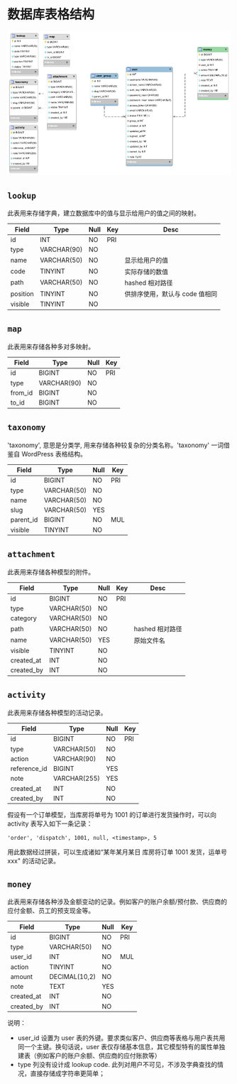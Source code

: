 # 数据库表格结构

![](_asset/schema.png)

## `lookup`

此表用来存储字典，建立数据库中的值与显示给用户的值之间的映射。

Field | Type | Null | Key | Desc
------|------|------|-----|-----
id | INT | NO | PRI |
type | VARCHAR(90) | NO | |
name | VARCHAR(50) | NO | | 显示给用户的值
code | TINYINT | NO | | 实际存储的数值
path | VARCHAR(50) | NO | | hashed 相对路径
position | TINYINT | NO | | 供排序使用，默认与 code 值相同
visible | TINYINT | NO | |

## `map`

此表用来存储各种多对多映射。

Field | Type | Null | Key
------|------|------|----
id | BIGINT | NO | PRI
type | VARCHAR(90) | NO |
from_id | BIGINT | NO |
to_id | BIGINT | NO |

## `taxonomy`

'taxonomy', 意思是分类学, 用来存储各种较复杂的分类名称。'taxonomy' 一词借鉴自 WordPress 表格结构。

Field | Type | Null | Key
------|------|------|----
id | BIGINT | NO | PRI
type | VARCHAR(50) | NO |
name | VARCHAR(50) | NO |
slug | VARCHAR(50) | YES |
parent_id | BIGINT | NO | MUL
visible | TINYINT | NO | |

## `attachment`

此表用来存储各种模型的附件。

Field | Type | Null | Key | Desc
------|------|------|-----|-----
id | BIGINT | NO | PRI |
type | VARCHAR(50) | NO | |
category | VARCHAR(50) | NO | |
path | VARCHAR(50) | NO | | hashed 相对路径
name | VARCHAR(50) | YES | | 原始文件名
visible | TINYINT | NO | |
created_at | INT | NO | |
created_by | INT | NO | |

## `activity`

此表用来存储各种模型的活动记录。

Field | Type | Null | Key
------|------|------|----
id | BIGINT | NO | PRI
type | VARCHAR(50) | NO |
action | VARCHAR(90) | NO |
reference_id | BIGINT | YES |
note | VARCHAR(255) | YES |
created_at | INT | NO |
created_by | INT | NO |

假设有一个订单模型，当库房将单号为 1001 的订单进行发货操作时，可以向 activity 表写入如下一条记录：

```
'order', 'dispatch', 1001, null, <timestamp>, 5 
```

用此数据经过拼装，可以生成诸如“某年某月某日 库房将订单 1001 发货，运单号 xxx" 的活动记录。

## `money`

此表用来存储各种涉及金额变动的记录。例如客户的账户余额/预付款、供应商的应付金额、员工的预支现金等。

Field | Type | Null | Key
------|------|------|----
id | BIGINT | NO | PRI
type | VARCHAR(50) | NO |
user_id | INT | NO | MUL
action | TINYINT | NO |
amount | DECIMAL(10,2) | NO |
note | TEXT | YES |
created_at | INT | NO |
created_by | INT | NO |

说明：

- user_id 设置为 user 表的外键。要求类似客户、供应商等表格与用户表共用同一个主键。换句话说，user 表仅存储基本信息，其它模型特有的属性单独建表（例如客户的账户余额、供应商的应付账款等）
- type 列没有设计成 lookup code. 此列对用户不可见，不涉及字典查找的情况，直接存储成字符串更简单；
